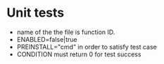 # Unit tests

- name of the the file is function ID.
- ENABLED=false|true
- PREINSTALL="cmd" in order to satisfy test case
- CONDITION must return 0 for test success

